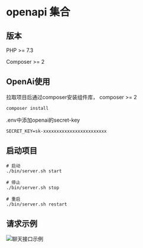 # openapi 集合

## 版本

PHP >= 7.3

Composer >= 2

## OpenAi使用

拉取项目后通过composer安装组件库， composer >= 2
``` 
composer install
```

.env中添加openai的secret-key
```
SECRET_KEY=sk-xxxxxxxxxxxxxxxxxxxxxxxx
```

## 启动项目

``` 
# 启动
./bin/server.sh start

# 停止
./bin/server.sh stop

# 重启
./bin/server.sh restart
```

## 请求示例

![聊天接口示例](https://github.com/zero-rbl/hyperf-openapi/raw/master/docs/images/371681208955_.pic.jpg)

